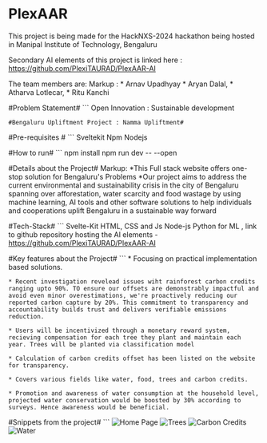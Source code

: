 # PlexAAR
This project is being made for the HackNXS-2024 hackathon being hosted in Manipal Institute of Technology, Bengaluru

Secondary AI elements of this project is linked here : https://github.com/PlexiTAURAD/PlexAAR-AI

 The team members are: 
 Markup : * Arnav Upadhyay
          * Aryan Dalal, 
          * Atharva Lotlecar, 
          * Ritu Kanchi

#Problem Statement#
    ```
    Open Innovation : Sustainable development

    #Bengaluru Upliftment Project : Namma Upliftment#

#Pre-requisites #
    ```
    Sveltekit 
    Npm 
    Nodejs 

#How to run#
    ```
    npm install 
    npm run dev -- --open 

#Details about the Project#
Markup: *This Full stack website offers one-stop solution for Bengaluru's Problems 
        *Our project aims to address the current environmental and sustainability crisis in the city of Bengaluru spanning over afforestation, water scarcity and food wastage by using machine learning, AI tools and other software solutions to help individuals and cooperations uplift Bengaluru in a sustainable way forward 

#Tech-Stack#
    ```
    Svelte-Kit 
    HTML, CSS and Js
    Node-js 
    Python for ML , link to github repository hosting the AI elements - https://github.com/PlexiTAURAD/PlexAAR-AI

#Key features about the Project#
    ```
    * Focusing on practical implementation based solutions. 

    * Recent investigation revelead issues wiht rainforest carbon credits ranging upto 90%. TO ensure our offsets are demonstrably impactful and avoid even minor overestimations, we're proactively reducing our reported carbon capture by 20%. This commitment to transparency and accountability builds trust and delivers verifiable emissions reduction. 

    * Users will be incentivized through a monetary reward system, recieving compensation for each tree they plant and maintain each year. Trees will be planted via classification model

    * Calculation of carbon credits offset has been listed on the website for transparency. 

    * Covers various fields like water, food, trees and carbon credits. 

    * Promotion and awareness of water consumption at the household level, projected water conservation would be boosted by 30% according to surveys. Hence awareness would be beneficial. 


#Snippets from the project#
    ```
    ![Home Page](../PLEXAAR/static/imgs/homepage.png)
    ![Trees](../PLEXAAR/static/imgs/trees1.png)
    ![Carbon Credits](../PLEXAAR/static/imgs/trees2.png)
    ![Water](../PLEXAAR/static/imgs/water.png)


